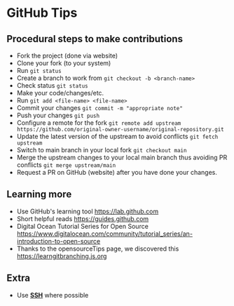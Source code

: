 # GitHub Tips

## Procedural steps to make contributions

- Fork the project (done via website)
- Clone your fork (to your system)
- Run `git status`
- Create a branch to work from `git checkout -b <branch-name>`
- Check status `git status`
- Make your code/changes/etc.
- Run `git add <file-name> <file-name>`
- Commit your changes `git commit -m "appropriate note"`
- Push your changes `git push`
- Configure a remote for the fork `git remote add upstream https://github.com/original-owner-username/original-repository.git`
- Update the latest version of the upstream to avoid conflicts `git fetch upstream`
- Switch to main branch in your local fork `git checkout main`
- Merge the upstream changes to your local main branch thus avoiding PR conflicts `git merge upstream/main`
- Request a PR on GitHub (website) after you have done your changes.

## Learning more

- Use GitHub's learning tool <https://lab.github.com>
- Short helpful reads <https://guides.github.com>
- Digital Ocean Tutorial Series for Open Source <https://www.digitalocean.com/community/tutorial_series/an-introduction-to-open-source>
- Thanks to the opensourceTips page, we discovered this <https://learngitbranching.js.org>

## Extra

- Use [**SSH**](https://docs.github.com/en/github/authenticating-to-github/connecting-to-github-with-ssh) where possible
